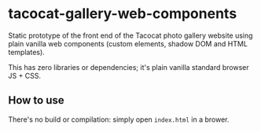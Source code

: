 # tacocat-gallery-web-components

Static prototype of the front end of the Tacocat photo gallery website using plain vanilla web components (custom elements, shadow DOM and HTML templates).

This has zero libraries or dependencies; it's plain vanilla standard browser JS + CSS.

## How to use

There's no build or compilation: simply open `index.html` in a brower.